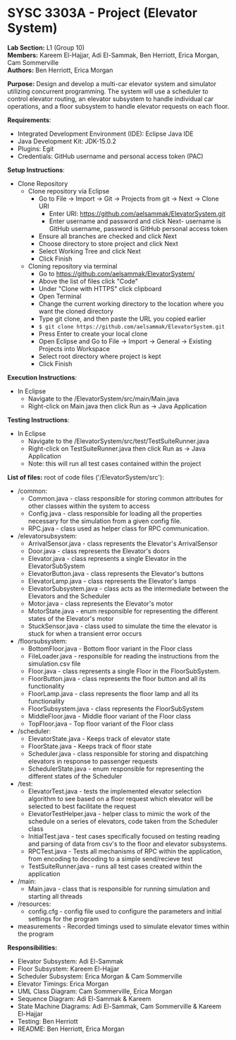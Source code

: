 # SYSC 3303A - Project (Elevator System)
__Lab Section:__ L1 (Group 10)\
__Members:__ Kareem El-Hajjar, Adi El-Sammak, Ben Herriott, Erica Morgan, Cam Sommerville\
__Authors:__ Ben Herriott, Erica Morgan

__Purpose:__ Design and develop a multi-car elevator system and simulator utilizing concurrent programming. The system will use a scheduler to control elevator routing, an elevator subsystem to handle individual car operations, and a floor subsystem to handle elevator requests on each floor.

__Requirements__: 
- Integrated Development Environment (IDE): Eclipse Java IDE
- Java Development Kit: JDK-15.0.2 
- Plugins: Egit
- Credentials: GitHub username and personal access token (PAC)

__Setup Instructions__: 

- Clone Repository
  - Clone repository via Eclipse
      - Go to File -> Import -> Git -> Projects from git -> Next -> Clone URI
        - Enter URI: https://github.com/aelsammak/ElevatorSystem.git
        - Enter username and password and click Next- username is GitHub username, password is GitHub personal access token
      - Ensure all branches are checked and click Next
      - Choose directory to store project and click Next
      - Select Working Tree and click Next
      - Click Finish
  - Cloning repository via terminal
     -  Go to https://github.com/aelsammak/ElevatorSystem/
     -  Above the list of files click "Code"
     -  Under "Clone with HTTPS" click clipboard
     -  Open Terminal
     -  Change the current working directory to the location where you want the cloned directory
     -  Type git clone, and then paste the URL you copied earlier
     -  `$ git clone https://github.com/aelsammak/ElevatorSystem.git`
     -  Press Enter to create your local clone
     -  Open Eclipse and Go to File -> Import -> General -> Existing Projects into Workspace
     -  Select root directory where project is kept
     -  Click Finish

__Execution Instructions__:
- In Eclipse
  - Navigate to the /ElevatorSystem/src/main/Main.java
  - Right-click on Main.java then click Run as -> Java Application

__Testing Instructions__:
- In Eclipse
  - Navigate to the /ElevatorSystem/src/test/TestSuiteRunner.java
  - Right-click on TestSuiteRunner.java then click Run as -> Java Application
  - Note: this will run all test cases contained within the project

__List of files:__ root of code files ('/ElevatorSystem/src'):
- /common: 
  - Common.java - class responsible for storing common attributes for other classes within the system to access
  - Config.java - class responsible for loading all the properties necessary for the simulation from a given config file.
  - RPC.java - class used as helper class for RPC communication.
- /elevatorsubsystem:
  - ArrivalSensor.java - class represents the Elevator's ArrivalSensor
  - Door.java - class represents the Elevator's doors
  - Elevator.java - class represents a single Elevator in the ElevatorSubSystem
  - ElevatorButton.java - class represents the Elevator's buttons
  - ElevatorLamp.java - class represents the Elevator's lamps
  - ElevatorSubsystem.java - class acts as the intermediate between the Elevators and the Scheduler
  - Motor.java - class represents the Elevator's motor
  - MotorState.java - enum responsible for representing the different states of the Elevator's motor
  - StuckSensor.java - class used to simulate the time the elevator is stuck for when a transient error occurs
- /floorsubsystem:
  - BottomFloor.java - Bottom floor variant in the Floor class
  - FileLoader.java - responsible for reading the instructions from the simulation.csv file
  - Floor.java - class represents a single Floor in the FloorSubSystem. 
  - FloorButton.java - class represents the floor button and all its functionality
  - FloorLamp.java - class represents the floor lamp and all its functionality
  - FloorSubsystem.java - class represents the FloorSubSystem
  - MiddleFloor.java - Middle floor variant of the Floor class
  - TopFloor.java - Top floor variant of the Floor class
- /scheduler:
  - ElevatorState.java - Keeps track of elevator state
  - FloorState.java - Keeps track of floor state
  - Scheduler.java - class responsible for storing and dispatching elevators in response to passenger requests
  - SchedulerState.java - enum responsible for representing the different states of the Scheduler
- /test:
  - ElevatorTest.java - tests the implemented elevator selection algorithm to see based on a floor request which elevator will be selected to best facilitate the request
  - ElevatorTestHelper.java - helper class to mimic the work of the schedule on a series of elevators, code taken from the Scheduler class
  - InitialTest.java - test cases specifically focused on testing reading and parsing of data from csv's to the floor and elevator subsystems.
  - RPCTest.java - Tests all mechanisms of RPC within the application, from encoding to decoding to a simple send/recieve test
  - TestSuiteRunner.java - runs all test cases created within the application
- /main:
  - Main.java - class that is responsible for running simulation and starting all threads
- /resources:
  - config.cfg - config file used to configure the parameters and initial settings for the program
- measurements - Recorded timings used to simulate elevator times within the program

__Responsibilities:__
- Elevator Subsystem: Adi El-Sammak
- Floor Subsystem: Kareem El-Hajjar
- Scheduler Subsystem: Erica Morgan & Cam Sommerville
- Elevator Timings: Erica Morgan
- UML Class Diagram: Cam Sommerville, Erica Morgan
- Sequence Diagram: Adi El-Sammak & Kareem
- State Machine Diagrams: Adi El-Sammak, Cam Sommerville & Kareem El-Hajjar
- Testing: Ben Herriott
- README: Ben Herriott, Erica Morgan

